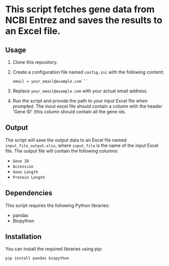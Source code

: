 # This script fetches gene data from NCBI Entrez and saves the results to an Excel file.

## Usage

1. Clone this repository.
2. Create a configuration file named `config.ini` with the following content:

	```[NCBI]
	email = your_email@example.com```
3. Replace `your_email@example.com` with your actual email address.
4. Run the script and provide the path to your input Excel file when prompted. The inout excel file should contain a column with the header 'Gene ID' (this column should contain all the gene ids.

## Output

The script will save the output data to an Excel file named `input_file_output.xlsx`, where `input_file` is the name of the input Excel file. The output file will contain the following columns:

* `Gene ID`
* `Accession`
* `Gene Length`
* `Protein Length`

## Dependencies

This script requires the following Python libraries:

* pandas
* Biopython

## Installation

You can install the required libraries using pip:

`pip install pandas biopython`